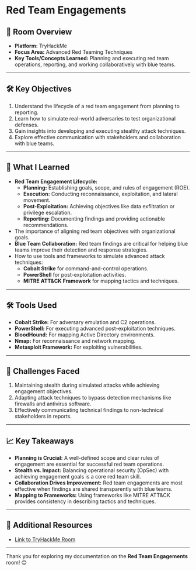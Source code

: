 # Red Team Engagements

## 🌟 Room Overview
- **Platform:** TryHackMe
- **Focus Area:** Advanced Red Teaming Techniques
- **Key Tools/Concepts Learned:** Planning and executing red team operations, reporting, and working collaboratively with blue teams.

---

## 🛠 Key Objectives
1. Understand the lifecycle of a red team engagement from planning to reporting.
2. Learn how to simulate real-world adversaries to test organizational defenses.
3. Gain insights into developing and executing stealthy attack techniques.
4. Explore effective communication with stakeholders and collaboration with blue teams.

---

## 📘 What I Learned
- **Red Team Engagement Lifecycle:**
  - **Planning:** Establishing goals, scope, and rules of engagement (ROE).
  - **Execution:** Conducting reconnaissance, exploitation, and lateral movement.
  - **Post-Exploitation:** Achieving objectives like data exfiltration or privilege escalation.
  - **Reporting:** Documenting findings and providing actionable recommendations.
- The importance of aligning red team objectives with organizational goals.
- **Blue Team Collaboration:** Red team findings are critical for helping blue teams improve their detection and response strategies.
- How to use tools and frameworks to simulate advanced attack techniques:
  - **Cobalt Strike** for command-and-control operations.
  - **PowerShell** for post-exploitation activities.
  - **MITRE ATT&CK Framework** for mapping tactics and techniques.

---

## 🛠 Tools Used
- **Cobalt Strike:** For adversary emulation and C2 operations.
- **PowerShell:** For executing advanced post-exploitation techniques.
- **BloodHound:** For mapping Active Directory environments.
- **Nmap:** For reconnaissance and network mapping.
- **Metasploit Framework:** For exploiting vulnerabilities.

---

## 🧠 Challenges Faced
1. Maintaining stealth during simulated attacks while achieving engagement objectives.
2. Adapting attack techniques to bypass detection mechanisms like firewalls and antivirus software.
3. Effectively communicating technical findings to non-technical stakeholders in reports.

---

## 📈 Key Takeaways
- **Planning is Crucial:** A well-defined scope and clear rules of engagement are essential for successful red team operations.
- **Stealth vs. Impact:** Balancing operational security (OpSec) with achieving engagement goals is a core red team skill.
- **Collaboration Drives Improvement:** Red team engagements are most effective when findings are shared transparently with blue teams.
- **Mapping to Frameworks:** Using frameworks like MITRE ATT&CK provides consistency in describing tactics and techniques.

---

## 🔗 Additional Resources
- [Link to TryHackMe Room](https://tryhackme.com/room/redteamengagements)

---

Thank you for exploring my documentation on the **Red Team Engagements** room! 😊
